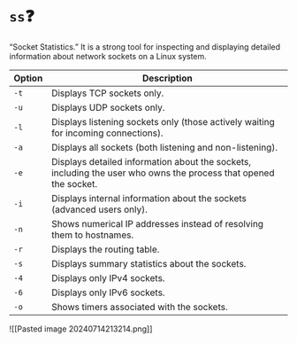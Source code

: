 # `ss`❓
“Socket Statistics.” It is a strong tool for inspecting and displaying detailed information about network sockets on a Linux system.

|Option|Description|
|---|---|
|`-t`|Displays TCP sockets only.|
|`-u`|Displays UDP sockets only.|
|`-l`|Displays listening sockets only (those actively waiting for incoming connections).|
|`-a`|Displays all sockets (both listening and non-listening).|
|`-e`|Displays detailed information about the sockets, including the user who owns the process that opened the socket.|
|`-i`|Displays internal information about the sockets (advanced users only).|
|`-n`|Shows numerical IP addresses instead of resolving them to hostnames.|
|`-r`|Displays the routing table.|
|`-s`|Displays summary statistics about the sockets.|
|`-4`|Displays only IPv4 sockets.|
|`-6`|Displays only IPv6 sockets.|
|`-o`|Shows timers associated with the sockets.|
![[Pasted image 20240714213214.png]]
